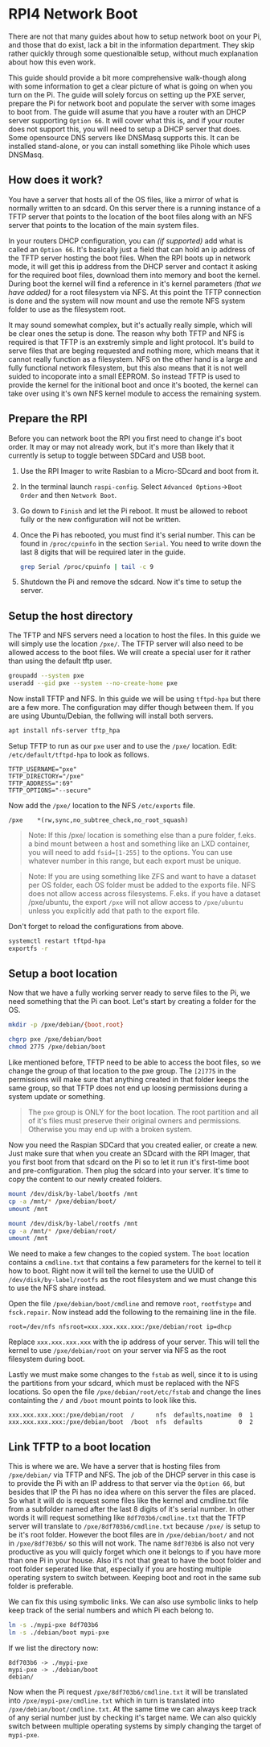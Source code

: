 # RPI4 Network Boot

There are not that many guides about how to setup network boot on your Pi, and those that do exist, lack a bit in the information department. They skip rather quickly through some questionalble setup, without much explanation about how this even work. 

This guide should provide a bit more comprehensive walk-though along with some information to get a clear picture of what is going on when you turn on the Pi. The guide will solely forcus on setting up the PXE server, prepare the Pi for network boot and populate the server with some images to boot from. The guide will asume that you have a router with an DHCP server supporting `Option 66`. It will cover what this is, and if your router does not support this, you will need to setup a DHCP server that does. Some opensource DNS servers like DNSMasq supports this. It can be installed stand-alone, or you can install something like Pihole which uses DNSMasq. 


## How does it work? 

You have a server that hosts all of the OS files, like a mirror of what is normally written to an sdcard. On this server there is a running instance of a TFTP server that points to the location of the boot files along with an NFS server that points to the location of the main system files. 

In your routers DHCP configuration, you can _(if supported)_ add what is called an `Option 66`. It's basically just a field that can hold an ip address of the TFTP server hosting the boot files. When the RPI boots up in network mode, it will get this ip address from the DHCP server and contact it asking for the required boot files, download them into memory and boot the kernel. During boot the kernel will find a reference in it's kernel parameters _(that we have added)_ for a root filesystem via NFS. At this point the TFTP connection is done and the system will now mount and use the remote NFS system folder to use as the filesystem root. 

It may sound somewhat complex, but it's actually really simple, which will be clear ones the setup is done. The reason why both TFTP and NFS is required is that TFTP is an exstremly simple and light protocol. It's build to serve files that are beging requested and nothing more, which means that it cannot really function as a filesystem. NFS on the other hand is a large and fully functional network filesystem, but this also means that it is not well suided to incoporate into a small EEPROM. So instead TFTP is used to provide the kernel for the initional boot and once it's booted, the kernel can take over using it's own NFS kernel module to access the remaining system. 


## Prepare the RPI

Before you can network boot the RPI you first need to change it's boot order. It may or may not already work, but it's more than likely that it currently is setup to toggle between SDCard and USB boot. 

1. Use the RPI Imager to write Rasbian to a Micro-SDcard and boot from it. 
2. In the terminal launch `raspi-config`. Select `Advanced Options`->`Boot Order` and then `Network Boot`. 
3. Go down to `Finish` and let the Pi reboot. It must be allowed to reboot fully or the new configuration will not be written. 
4. Once the Pi has rebooted, you must find it's serial number. This can be found in `/proc/cpuinfo` in the section `Serial`. You need to write down the last 8 digits that will be required later in the guide. 

    ```sh
    grep Serial /proc/cpuinfo | tail -c 9
    ```
5. Shutdown the Pi and remove the sdcard. Now it's time to setup the server. 


## Setup the host directory

The TFTP and NFS servers need a location to host the files. In this guide we will simply use the location `/pxe/`. The TFTP server will also need to be allowed access to the boot files. We will create a special user for it rather than using the default tftp user. 

```sh
groupadd --system pxe
useradd --gid pxe --system --no-create-home pxe
```

Now install TFTP and NFS. In this guide we will be using `tftpd-hpa` but there are a few more. The configuration may differ though between them. If you are using Ubuntu/Debian, the follwing will install both servers. 

```sh
apt install nfs-server tftp_hpa
```

Setup TFTP to run as our `pxe` user and to use the `/pxe/` location. Edit: `/etc/default/tftpd-hpa` to look as follows. 

```
TFTP_USERNAME="pxe"
TFTP_DIRECTORY="/pxe"
TFTP_ADDRESS=":69"
TFTP_OPTIONS="--secure"
```

Now add the `/pxe/` location to the NFS `/etc/exports` file. 

```
/pxe    *(rw,sync,no_subtree_check,no_root_squash)
```

> Note: If this /pxe/ location is something else than a pure folder, f.eks. a bind mount between a host and something like an LXD container, you will need to add `fsid=[1-255]` to the options. You can use whatever number in this range, but each export must be unique. 

> Note: If you are using something like ZFS and want to have a dataset per OS folder, each OS folder must be added to the exports file. NFS does not allow access across filesystems. F.eks. if you have a dataset /pxe/ubuntu, the export `/pxe` will not allow access to `/pxe/ubuntu` unless you explicitly add that path to the export file. 

Don't forget to reload the configurations from above. 

```sh
systemctl restart tftpd-hpa
exportfs -r
```


## Setup a boot location

Now that we have a fully working server ready to serve files to the Pi, we need something that the Pi can boot. Let's start by creating a folder for the OS. 

```sh
mkdir -p /pxe/debian/{boot,root}

chgrp pxe /pxe/debian/boot
chmod 2775 /pxe/debian/boot
```

Like mentioned before, TFTP need to be able to access the boot files, so we change the group of that location to the pxe group. The `[2]775` in the permissions will make sure that anything created in that folder keeps the same group, so that TFTP does not end up loosing permissions during a system update or something. 

> The `pxe` group is ONLY for the boot location. The root partition and all of it's files must preserve their original owners and permissions. Otherwise you may end up with a broken system. 

Now you need the Raspian SDCard that you created ealier, or create a new. Just make sure that when you create an SDcard with the RPI Imager, that you first boot from that sdcard on the Pi so to let it run it's first-time boot and pre-configuration. Then plug the sdcard into your server. It's time to copy the content to our newly created folders. 

```sh
mount /dev/disk/by-label/bootfs /mnt
cp -a /mnt/* /pxe/debian/boot/
umount /mnt

mount /dev/disk/by-label/rootfs /mnt
cp -a /mnt/* /pxe/debian/root/
umount /mnt
```

We need to make a few changes to the copied system. The `boot` location contains a `cmdline.txt` that contains a few parameters for the kernel to tell it how to boot. Right now it will tell the kernel to use the UUID of `/dev/disk/by-label/rootfs` as the root filesystem and we must change this to use the NFS share instead. 

Open the file `/pxe/debian/boot/cmdline` and remove `root`, `rootfstype` and `fsck.repair`. Now instead add the following to the remaining line in the file. 

```
root=/dev/nfs nfsroot=xxx.xxx.xxx.xxx:/pxe/debian/root ip=dhcp
```

Replace `xxx.xxx.xxx.xxx` with the ip address of your server. This will tell the kernel to use `/pxe/debian/root` on your server via NFS as the root filesystem during boot. 

Lastly we must make some changes to the `fstab` as well, since it to is using the partitions from your sdcard, which must be replaced with the NFS locations. So open the file `/pxe/debian/root/etc/fstab` and change the lines containting the `/` and `/boot` mount points to look like this. 

```
xxx.xxx.xxx.xxx:/pxe/debian/root  /      nfs  defaults,noatime  0  1
xxx.xxx.xxx.xxx:/pxe/debian/boot  /boot  nfs  defaults          0  2
```


## Link TFTP to a boot location

This is where we are. We have a server that is hosting files from `/pxe/debian/` via TFTP and NFS. The job of the DHCP server in this case is to provide the Pi with an IP address to that server via the `Option 66`, but besides that IP the Pi has no idea where on this server the files are placed. So what it will do is request some files like the kernel and cmdline.txt file from a subfolder named after the last 8 digits of it's serial number. In other words it will request something like `8df703b6/cmdline.txt` that the TFTP server will translate to `/pxe/8df703b6/cmdline.txt` because `/pxe/` is setup to be it's root folder. However the boot files are in `/pxe/debian/boot/` and not in `/pxe/8df703b6/` so this will not work. The name `8df703b6` is also not very productive as you will quicly forget which one it belongs to if you have more than one Pi in your house. Also it's not that great to have the boot folder and root folder seperated like that, especially if you are hosting multiple operating system to switch between. Keeping boot and root in the same sub folder is preferable. 

We can fix this using symbolic links. We can also use symbolic links to help keep track of the serial numbers and which Pi each belong to. 

```sh
ln -s ./mypi-pxe 8df703b6
ln -s ./debian/boot mypi-pxe
```

If we list the directory now:

```
8df703b6 -> ./mypi-pxe
mypi-pxe -> ./debian/boot
debian/
```

Now when the Pi request `/pxe/8df703b6/cmdline.txt` it will be translated into `/pxe/mypi-pxe/cmdline.txt` which in turn is translated into `/pxe/debian/boot/cmdline.txt`. At the same time we can always keep track of any serial number just by checking it's target name. We can also quickly switch between multiple operating systems by simply changing the target of `mypi-pxe`.
